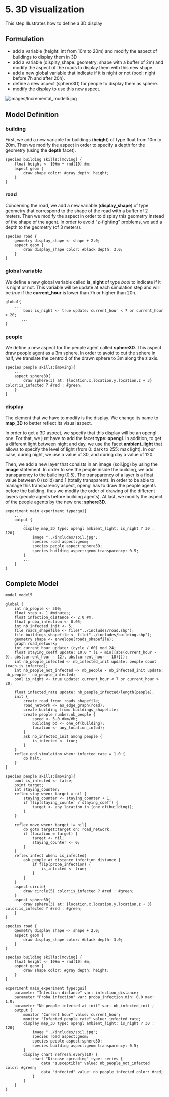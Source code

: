 # 5. 3D visualization
This step Illustrates how to define a 3D display







## Formulation
  * add a variable (height: int from 10m to 20m) and modify the aspect of buildings to display them in 3D
  * add a variable (display\_shape: geometry; shape with a buffer of 2m) and modify the aspect of the roads to display them with this new shape.
  * add a new global variable that indicate if it is night or not (bool: night before 7h and after 20h).
  * define a new aspect (sphere3D) for people to display them as sphere.
  * modify the display to use this new aspect.

![images/Incremental_model5.jpg](resources/images/tutorials/Incremental_model5.jpg)





## Model Definition

### building
First, we add a new variable for buildings (**height**) of type float from 10m to 20m. Then we modify the aspect in order to specify a depth for the geometry (using the **depth** facet).
```
species building skills:[moving] {
	float height <- 10#m + rnd(10) #m;
	aspect geom {
		draw shape color: #gray depth: height;
	}
}
```

### road
Concerning the road,  we add a new variable (**display\_shape**) of type geometry that correspond to the shape of the road with a buffer of 2 meters. Then we modify the aspect in order to display this geometry instead of the shape of the agent. In order to avoid "z-fighting" problems, we add a depth to the geometry (of 3 meters).
```
species road {
	geometry display_shape <- shape + 2.0;
	aspect geom {
		draw display_shape color: #black depth: 3.0;
	}
}
```

### global variable
We define a new global variable called **is\_night** of type _bool_ to indicate if it is night or not. This variable will be update at each simulation step and will be _true_ if the **current\_hour** is lower than 7h or higher than 20h.
```
global{
	...
        bool is_night <- true update: current_hour < 7 or current_hour > 20;
       ...
}
```

### people
We define a new aspect for the people agent called **sphere3D**. This aspect draw people agent as a 3m sphere. In order to avoid to cut the sphere in half, we translate the centroid of the drawn sphere to 3m along the z axis.
```
species people skills:[moving]{		
	...
	aspect sphere3D{
		draw sphere(3) at: {location.x,location.y,location.z + 3} color:is_infected ? #red : #green;
	}
}
```

### display
The element that we have to modify is the display. We change its name to **map\_3D** to better reflect its visual aspect.

In order to get a 3D aspect, we specify that this display will be an opengl one. For that, we just have to add the facet **type: opengl**. In addition, to get a different light between night and day, we use the facet **ambient\_light** that allows to specify the level of light (from 0: dark to 255: max light). In our case, during night, we use a value of 30, and during day a value of 120.

Then, we add a new layer that consists in an image (soil.jpg) by using the **image** statement.
In order to see the people inside the building, we add transparency to the building (0.5). The transparency of a layer is a float value between 0 (solid) and 1 (totally transparent). In order to be able to manage this transparency aspect, opengl has to draw the people agents before the building, thus we modify the order of drawing of the different layers (people agents before building agents). At last, we modify the aspect of the people agents by the new one: **sphere3D**.

```
experiment main_experiment type:gui{
	...
	output {
		...
		display map_3D type: opengl ambient_light: is_night ? 30 : 120{
			image "../includes/soil.jpg";
			species road aspect:geom;
			species people aspect:sphere3D;			
			species building aspect:geom transparency: 0.5;
		}
		...
	}
}
```





## Complete Model

```
model model5 
 
global {
	int nb_people <- 500;
	float step <- 1 #minutes;
	float infection_distance <- 2.0 #m;
	float proba_infection <- 0.05;
	int nb_infected_init <- 5;
	file roads_shapefile <- file("../includes/road.shp");
	file buildings_shapefile <- file("../includes/building.shp");
	geometry shape <- envelope(roads_shapefile);
	graph road_network;
	int current_hour update: (cycle / 60) mod 24;
	float staying_coeff update: 10.0 ^ (1 + min([abs(current_hour - 9), abs(current_hour - 12), abs(current_hour - 18)]));
	int nb_people_infected <- nb_infected_init update: people count (each.is_infected);
	int nb_people_not_infected <- nb_people - nb_infected_init update: nb_people - nb_people_infected;
	bool is_night <- true update: current_hour < 7 or current_hour > 20;
	
	float infected_rate update: nb_people_infected/length(people);
	init {
		create road from: roads_shapefile;
		road_network <- as_edge_graph(road);
		create building from: buildings_shapefile;
		create people number:nb_people {
			speed <- 5.0 #km/#h;
			building bd <- one_of(building);
			location <- any_location_in(bd);
		}
		ask nb_infected_init among people {
			is_infected <- true;
		}
	}
	reflex end_simulation when: infected_rate = 1.0 {
		do halt;
	}
}

species people skills:[moving]{		
	bool is_infected <- false;
	point target;
	int staying_counter;
	reflex stay when: target = nil {
		staying_counter <- staying_counter + 1;
		if flip(staying_counter / staying_coeff) {
			target <- any_location_in (one_of(building));
		}
	}
		
	reflex move when: target != nil{
		do goto target:target on: road_network;
		if (location = target) {
			target <- nil;
			staying_counter <- 0;
		} 
	}
	reflex infect when: is_infected{
		ask people at_distance infection_distance {
			if flip(proba_infection) {
				is_infected <- true;
			}
		}
	}
	aspect circle{
		draw circle(5) color:is_infected ? #red : #green;
	}
	aspect sphere3D{
		draw sphere(3) at: {location.x,location.y,location.z + 3} color:is_infected ? #red : #green;
	}
}

species road {
	geometry display_shape <- shape + 2.0;
	aspect geom {
		draw display_shape color: #black depth: 3.0;
	}
}

species building skills:[moving] {
	float height <- 10#m + rnd(10) #m;
	aspect geom {
		draw shape color: #gray depth: height;
	}
}

experiment main_experiment type:gui{
	parameter "Infection distance" var: infection_distance;
	parameter "Proba infection" var: proba_infection min: 0.0 max: 1.0;
	parameter "Nb people infected at init" var: nb_infected_init ;
	output {
		monitor "Current hour" value: current_hour;
		monitor "Infected people rate" value: infected_rate;
		display map_3D type: opengl ambient_light: is_night ? 30 : 120{
			image "../includes/soil.jpg";
			species road aspect:geom;
			species people aspect:sphere3D;			
			species building aspect:geom transparency: 0.5;
		}
		display chart refresh:every(10) {
			chart "Disease spreading" type: series {
				data "susceptible" value: nb_people_not_infected color: #green;
				data "infected" value: nb_people_infected color: #red;
			}
		}
	}
}
```